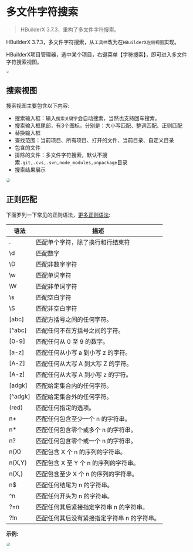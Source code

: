 # 多文件字符搜索

> HBuilderX 3.7.3，重构了多文件字符搜索。

HBuilderX 3.7.3，多文件字符搜索，从`工具栏`改为在`HBuilderX左侧视图`实现。

HBuilderX项目管理器，选中某个项目，右键菜单【字符搜索】，即可进入多文件字符搜索视图。

<img src="https://web-assets.dcloud.net.cn/hbuilderx-doc/node-search-gif.gif" style="border-radius: 15px; border: 1px solid #eee; zoom: 40%;" />

## 搜索视图

搜索视图主要包含以下内容:

- 搜索输入框：输入`搜索关键字`会自动搜索，当然也支持回车搜索。
- 搜索输入框尾部，有3个图标，分别是：大小写匹配、整词匹配、正则匹配
- 替换输入框
- 查找范围：当前项目、所有项目、打开的文件、当前目录、自定义目录
- 包含的文件
- 排除的文件：多文件字符搜索，默认不搜索`.git,.cvs,.svn,node_modules,unpackage`目录
- 搜索结果展示

<img src="https://web-assets.dcloud.net.cn/hbuilderx-doc/search_view.png" style="border-radius: 15px; border: 1px solid #eee; zoom: 60%;"/>

## 正则匹配

下面罗列一下常见的正则语法，[更多正则语法](https://docs.rs/regex/1.7.1/regex/#syntax):

|语法	|描述	|
|--	|--	|
|.  |匹配单个字符，除了换行和行结束符|
|\d	|匹配数字	|
|\D	|匹配非数字字符	|
|\w	|匹配单词字符	|
|\W	|匹配非单词字符	|
|\s	|匹配空白字符	|
|\S	|匹配非空白字符	|
|[abc]	|匹配方括号之间的任何字符。|
|[^abc]	|匹配任何不在方括号之间的字符。|
|[0-9]	|匹配任何从 0 至 9 的数字。|
|[a-z]	|匹配任何从小写 a 到小写 z 的字符。|
|[A-Z]	|匹配任何从大写 A 到大写 Z 的字符。|
|[A-z]	|匹配任何从大写 A 到小写 z 的字符。|
|[adgk]	|匹配给定集合内的任何字符。|
|[^adgk]	|匹配给定集合外的任何字符。|
|(red)	|匹配任何指定的选项。|
|n+	|匹配任何包含至少一个 n 的字符串。|
|n*	|匹配任何包含零个或多个 n 的字符串。|
|n?	|匹配任何包含零个或一个 n 的字符串。|
|n{X}	|匹配包含 X 个 n 的序列的字符串。|
|n{X,Y}	|匹配包含 X 至 Y 个 n 的序列的字符串。|
|n{X,}	|匹配包含至少 X 个 n 的序列的字符串。|
|n$	|匹配任何结尾为 n 的字符串。|
|^n	|匹配任何开头为 n 的字符串。|
|?=n	|匹配任何其后紧接指定字符串 n 的字符串。|
|?!n	|匹配任何其后没有紧接指定字符串 n 的字符串。|

**示例:**

<img src="https://web-assets.dcloud.net.cn/hbuilderx-doc/search_reg.jpg" style="border-radius: 15px; border: 1px solid #eee; zoom: 60%;" />
